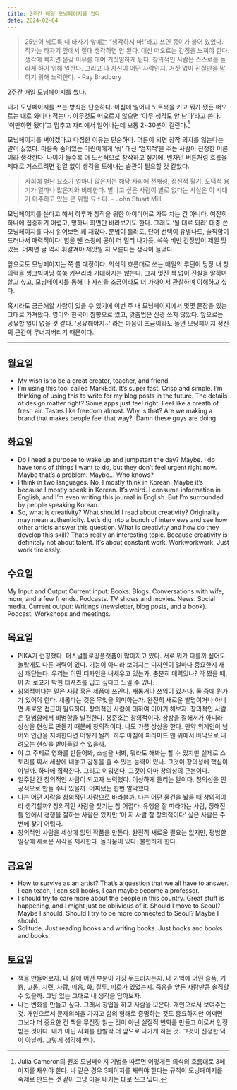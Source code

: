 ```yaml
---
title: 2주간 매일 모닝페이지를 썼다
date: 2024-02-04
---
```


> 25년이 넘도록 내 타자기 앞에는 “생각하지 마!”라고 쓰인 종이가 붙어 있었다. 작가는 타자기 앞에서 절대 생각하면 안 된다. 대신 떠오르는 감정을 느껴야 한다. 생각에 빠지면 온갖 이유를 대며 거짓말하게 된다. 창의적인 사람은 스스로를 놀라게 하기 위해 일한다. 그리고 나 자신이 어떤 사람인지. 거짓 없이 진실만을 말하기 위해 노력한다. - Ray Bradbury

2주간 매일 모닝페이지를 썼다.

내가 모닝페이지를 쓰는 방식은 단순하다. 아침에 일어나 노트북을 키고 뭐가 됐든 떠오르는 대로 와다다 적는다. 아무것도 떠오르지 않으면 ‘아무 생각도 안 난다’라고 쓴다. ‘이만하면 됐다’고 멈추고 자리에서 일어나는데 보통 2~30분이 걸린다.[^1]

[^1]: Julia Cameron의 원조 모닝페이지 기법을 따르면 어떻게든 의식의 흐름대로 3페이지를 채워야 한다. 나 같은 경우 3페이지를 채워야 한다는 규칙이 모닝페이지를 숙제로 만드는 것 같아 그냥 마음 내키는 대로 쓰고 있다.

모닝페이지를 써야겠다고 다짐한 이유는 단순하다. 어른이 되면 창작 의지를 잃는다는 말이 싫었다. 마음속 숨어있는 어린이에게 ‘쉿' 대신 ‘엄지척’을 주는 사람이 진정한 어른이라 생각한다. 나이가 들수록 더 도전적으로 창작하고 싶기에. 벤자민 버튼처럼 흐름을 제대로 거스르려면 검열 없이 생각을 토해내는 습관이 필요할 것 같았다.

> 사회에 별난 요소가 얼마나 많은지는 해당 사회에 천재성, 정신적 활기, 도덕적 용기가 얼마나 많은지와 비례한다. 별나고 싶은 사람이 별로 없다는 사실은 이 시대가 마주하고 있는 큰 위험 요소다. - John Stuart Mill

모닝페이지를 쓴다고 해서 하루가 창작을 위한 아이디어로 가득 차는 건 아니다. 여전히 하나에 집중하기 어렵고, 멍하니 화면만 바라보기도 한다. 그래도 ‘될 대로 되라’ 대충 쓴 모닝페이지를 다시 읽어보면 꽤 재밌다. 문법이 틀려도, 단어 선택이 유별나도, 솔직함이 드러나서 매력적이다. 힘을 뺀 스윙에 공이 더 멀리 나가듯. 쓱쓱 비빈 간장밥이 제일 맛있듯. 어쩌면 글 역시 휘갈겨야 제맛일 지 모른다는 생각이 들었다.

앞으로도 모닝페이지는 쭉 쓸 예정이다. 의식의 흐름대로 쓰는 매일의 루틴이 당장 내 창의력을 씽크빅마냥 쑥쑥 키우리라 기대하지는 않는다. 그저 멋진 척 없이 진실을 말하며 살고 싶고, 모닝페이지를 통해 나 자신을 조금이라도 더 가까이서 관찰하며 이해하고 싶다.

혹시라도 궁금해할 사람이 있을 수 있기에 이번 주 내 모닝페이지에서 몇몇 문장을 있는 그대로 가져왔다. 영어와 한국어 짬뽕으로 썼고, 맞춤법은 신경 쓰지 않았다. 앞으로는 공유할 일이 없을 것 같다. ‘공유해야지~' 라는 마음이 조금이라도 들면 모닝페이지 정신의 근간이 무너져버리기 때문이다.

---

## 월요일
- My wish is to be a great creator, teacher, and friend.
- I’m using this tool called MarkEdit. It’s super fast. Crisp and simple. I’m thinking of using this to write for my blog posts in the future. The details of design matter right? Some apps just feel right. Feel like a breath of fresh air. Tastes like freedom almost. Why is that? Are we making a brand that makes people feel that way? 'Damn these guys are doing 

## 화요일
- Do I need a purpose to wake up and jumpstart the day? Maybe. I do have tons of things I want to do, but they don’t feel urgent right now. Maybe that’s a problem. Maybe… Who knows?
- I think in two languages. No, I mostly think in Korean. Maybe it’s because I mostly speak in Korean. It’s weird. I consume information in English, and I’m even writing this journal in English. But I’m surrounded by people speaking Korean.
- So, what is creativity? What should I read about creativity? Originality may mean authenticity. Let’s dig into a bunch of interviews and see how other artists answer this question. What is creativity and how do they develop this skill? That’s really an interesting topic. Because creativity is definitely not about talent. It’s about constant work. Workworkwork. Just work tirelessly.

## 수요일
My Input and Output
Current input:
Books.
Blogs.
Conversations with wife, mom, and a few friends.
Podcasts.
TV shows and movies.
News.
Social media.
Current output:
Writings (newsletter, blog posts, and a book).
Podcast.
Workshops and meetings.

## 목요일
- PIKA가 런칭했다. 퍼스널블로깅플랫폼이 많아지고 있다. 서로 뭐가 다를까 싶어도 놀랍게도 다른 매력이 있다. 기능이 아니라 보여지는 디자인이 얼마나 중요한지 새삼 깨닫는다. 우리는 어떤 디자인을 내세우고 있는가. 충분히 매력있나? 딱 봤을 때, 아 저 로고가 박힌 티셔츠를 입고 싶다고 느낄 수 있나.
- 창의적이다는 말은 사람 혹은 제품에 쓰인다. 새롭거나 쓰임이 있거나. 둘 중에 뭔가가 있어야 한다. 새롭다는 것은 무엇을 의미하는가. 완전히 새로운 발명이거나 아니면 새로운 접근이 필요하다. 창의적인 사람에 대하여 이야기 해보자. 창의적인 사람은 평범함에서 비범함을 발견한다. 봉준호는 창의적이다. 상상을 잘해서가 아니라 상상을 현실로 만들기 때문에 창의적이다. 나도 가끔 상상을 한다. 만약 외계인이 넘어와 인간을 지배한다면 어떻게 될까. 하루 아침에 피라미드 맨 위에서 바닥으로 내려오는 현실을 받아들일 수 있을까.
- 야 그 주제로 영화를 만들어봐, 소설을 써봐, 뭐라도 해봐는 할 수 있지만 실제로 스토리를 짜서 세상에 내놓고 감동을 줄 수 있는 능력이 있나. 그것이 창의성에 핵심이 아닐까. 하나에 집착한다. 그리고 이뤄낸다. 그것이 아마 창의성의 근본이다.
- 일주일 간 창의적인 사람이 되고자 노력했다. 이상하게 들리는 말이다. 창의성을 인공적으로 만들 수나 있을까. 어찌됐든 한번 발악했다.
- 나는 어떤 사람을 창의적인 사람으로 바라볼까. 나는 어떤 물건을 봤을 때 창의적이라 생각할까? 창의적인 사람을 찾기는 참 어렵다. 유행을 잘 따라가는 사람, 정해진 틀 안에서 경쟁을 잘하는 사람은 있지만 ‘아 저 사람 참 창의적이다’ 싶은 사람은 주변에 찾기 어렵다.
- 창의적인 사람을 세상에 없던 작품을 만든다. 완전히 새로울 필요는 없지만, 평범한 일상에 새로운 시각을 제시한다. 놀라움이 있다. 불편하게 한다.

## 금요일
- How to survive as an artist? That’s a question that we all have to answer. I can teach, I can sell books, I can maybe become a professor.
- I should try to care more about the people in this country. Great stuff is happening, and I might just be oblivious of it. Should I move to Seoul? Maybe I should. Should I try to be more connected to Seoul? Maybe I should.
- Solitude. Just reading books and writing books. Just books and books and books.

## 토요일
- 책을 만들어보자. 내 삶에 어떤 부분이 가장 두드러지는지. 내 기억에 어떤 슬픔, 기쁨, 고통, 시련, 사랑, 미움, 화, 질투, 피로가 있었는지. 죽음을 앞둔 사람만큼 솔직할 수 있을까. 그냥 있는 그대로 내 생각을 담아보자.
- 나는 변화를 만들고 싶다. 그래서 창업을 하고 사람을 모은다. 개인으로서 보여주는 것. 개인으로서 문제의식을 가지고 삶의 형태로 증명하는 것도 중요하지만 어쩌면 그보다 더 중요한 건 책을 무진장 읽는 것이 아닌 실질적 변화를 만들고 이로서 인정받는 것이다. 내가 아닌 사회를 한발짝 더 앞으로 나가게 하는 것. 그것이 진정한 덕이 아닐까. 그렇게 생각해본다.